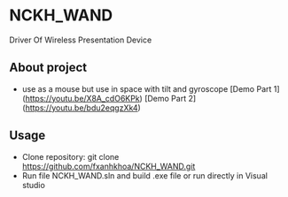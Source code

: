 # NCKH_WAND
Driver Of Wireless Presentation Device

## About project
* use as a mouse but use in space with tilt and gyroscope
[Demo Part 1] (https://youtu.be/X8A_cdO6KPk)
[Demo Part 2] (https://youtu.be/bdu2eqgzXk4)

## Usage
* Clone repository: git clone https://github.com/fxanhkhoa/NCKH_WAND.git
* Run file NCKH_WAND.sln and build .exe file or run directly in Visual studio

